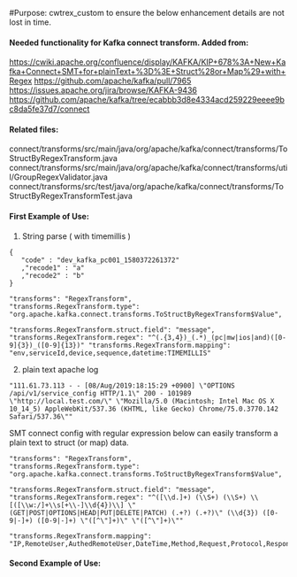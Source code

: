 #Purpose:
cwtrex_custom to ensure the below enhancement details are not lost in time.

#### Needed functionality for Kafka connect transform.  Added from:
https://cwiki.apache.org/confluence/display/KAFKA/KIP+678%3A+New+Kafka+Connect+SMT+for+plainText+%3D%3E+Struct%28or+Map%29+with+Regex
https://github.com/apache/kafka/pull/7965
https://issues.apache.org/jira/browse/KAFKA-9436
https://github.com/apache/kafka/tree/ecabbb3d8e4334acd259229eeee9bc8da5fe37d7/connect

#### Related files:
connect/transforms/src/main/java/org/apache/kafka/connect/transforms/ToStructByRegexTransform.java
connect/transforms/src/main/java/org/apache/kafka/connect/transforms/util/GroupRegexValidator.java
connect/transforms/src/test/java/org/apache/kafka/connect/transforms/ToStructByRegexTransformTest.java

#### First Example of Use:
1. String parse ( with timemillis )
```
{
   "code" : "dev_kafka_pc001_1580372261372"
   ,"recode1" : "a"
   ,"recode2" : "b" 
}
```
```
"transforms": "RegexTransform",
"transforms.RegexTransform.type": "org.apache.kafka.connect.transforms.ToStructByRegexTransform$Value",

"transforms.RegexTransform.struct.field": "message",
"transforms.RegexTransform.regex": "^(.{3,4})_(.*)_(pc|mw|ios|and)([0-9]{3})_([0-9]{13})" "transforms.RegexTransform.mapping": "env,serviceId,device,sequence,datetime:TIMEMILLIS"
```

2. plain text apache log
```
"111.61.73.113 - - [08/Aug/2019:18:15:29 +0900] \"OPTIONS /api/v1/service_config HTTP/1.1\" 200 - 101989 \"http://local.test.com/\" \"Mozilla/5.0 (Macintosh; Intel Mac OS X 10_14_5) AppleWebKit/537.36 (KHTML, like Gecko) Chrome/75.0.3770.142 Safari/537.36\""
```
SMT connect config with regular expression below can easily transform a plain text to struct (or map) data.
```
"transforms": "RegexTransform",
"transforms.RegexTransform.type": "org.apache.kafka.connect.transforms.ToStructByRegexTransform$Value",

"transforms.RegexTransform.struct.field": "message",
"transforms.RegexTransform.regex": "^([\\d.]+) (\\S+) (\\S+) \\[([\\w:/]+\\s[+\\-]\\d{4})\\] \"(GET|POST|OPTIONS|HEAD|PUT|DELETE|PATCH) (.+?) (.+?)\" (\\d{3}) ([0-9|-]+) ([0-9|-]+) \"([^\"]+)\" \"([^\"]+)\""

"transforms.RegexTransform.mapping": "IP,RemoteUser,AuthedRemoteUser,DateTime,Method,Request,Protocol,Response,BytesSent,Ms:NUMBER,Referrer,UserAgent"
```

#### Second Example of Use:

